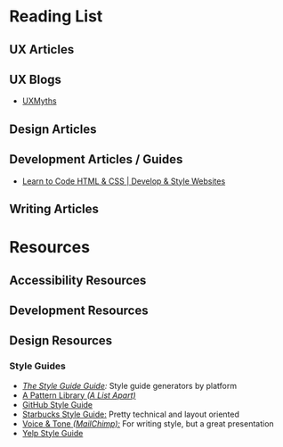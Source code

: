 # Reading List

## UX Articles

## UX Blogs

- [UXMyths](http://uxmyths.com/)

## Design Articles


## Development Articles / Guides
- [Learn to Code HTML & CSS | Develop & Style Websites](http://learn.shayhowe.com/html-css/)

## Writing Articles

# Resources

## Accessibility Resources

## Development Resources

## Design Resources

### Style Guides

- _[The Style Guide Guide](http://vinspee.me/style-guide-guide/):_ Style guide generators by platform
- [A Pattern Library _(A List Apart)_](http://patterns.alistapart.com/)
- [GitHub Style Guide](https://github.com/styleguide/css)
- [Starbucks Style Guide:](http://www.starbucks.com/static/reference/styleguide/) Pretty technical and layout oriented
- [Voice &amp; Tone _(MailChimp):_](http://voiceandtone.com/) For writing style, but a great presentation
- [Yelp Style Guide](http://www.yelp.com/styleguide)



